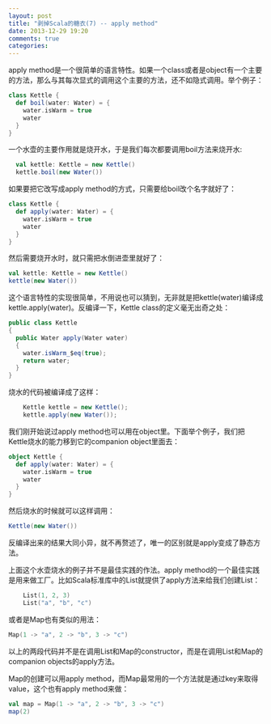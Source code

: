 ```yaml
---
layout: post
title: "剥掉Scala的糖衣(7) -- apply method"
date: 2013-12-29 19:20
comments: true
categories: 
---
```


apply method是一个很简单的语言特性。如果一个class或者是object有一个主要的方法，那么与其每次显式的调用这个主要的方法，还不如隐式调用。举个例子：

```scala
class Kettle {
  def boil(water: Water) = {
    water.isWarm = true
    water
  }
}
```

一个水壶的主要作用就是烧开水，于是我们每次都要调用boil方法来烧开水:

```scala
  val kettle: Kettle = new Kettle()
  kettle.boil(new Water())
```

如果要把它改写成apply method的方式，只需要给boil改个名字就好了：

```scala
class Kettle {
  def apply(water: Water) = {
    water.isWarm = true
    water
  }
}
```

然后需要烧开水时，就只需把水倒进壶里就好了：

```scala
val kettle: Kettle = new Kettle()
kettle(new Water())
```

这个语言特性的实现很简单，不用说也可以猜到，无非就是把kettle(water)编译成kettle.apply(water)。反编译一下，Kettle class的定义毫无出奇之处：

```java
public class Kettle
{
  public Water apply(Water water)
  {
    water.isWarm_$eq(true);
    return water;
  }
}
```

烧水的代码被编译成了这样：

```java
    Kettle kettle = new Kettle();
    kettle.apply(new Water());
```

我们刚开始说过apply method也可以用在object里。下面举个例子，我们把Kettle烧水的能力移到它的companion object里面去：

```scala
object Kettle {
  def apply(water: Water) = {
    water.isWarm = true
    water
  }
}
```

然后烧水的时候就可以这样调用：

```scala
Kettle(new Water())
```

反编译出来的结果大同小异，就不再赘述了，唯一的区别就是apply变成了静态方法。

上面这个水壶烧水的例子并不是最佳实践的作法。apply method的一个最佳实践是用来做工厂。比如Scala标准库中的List就提供了apply方法来给我们创建List：

```scala
    List(1, 2, 3)
    List("a", "b", "c")
```

或者是Map也有类似的用法：

```scala
Map(1 -> "a", 2 -> "b", 3 -> "c")
```

以上的两段代码并不是在调用List和Map的constructor，而是在调用List和Map的companion objects的apply方法。

Map的创建可以用apply method，而Map最常用的一个方法就是通过key来取得value，这个也有apply method来做：

```scala
val map = Map(1 -> "a", 2 -> "b", 3 -> "c")
map(2)
```
